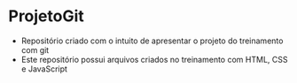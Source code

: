 # ProjetoGit
- Repositório criado com o intuito de apresentar o projeto do treinamento com git
- Este repositório possui arquivos criados no treinamento com HTML, CSS e JavaScript